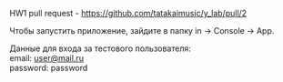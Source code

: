 HW1 pull request - https://github.com/tatakaimusic/y_lab/pull/2


Чтобы запустить приложение, зайдите в папку in -> Console -> App.

Данные для входа за тестового пользователя:  
email: user@mail.ru  
password: password  

